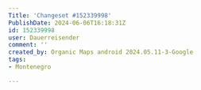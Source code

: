 ```yaml
---
Title: 'Changeset #152339998'
PublishDate: 2024-06-06T16:18:31Z
id: 152339998
user: Dauerreisender
comment: ''
created_by: Organic Maps android 2024.05.11-3-Google
tags:
- Montenegro

---
```

